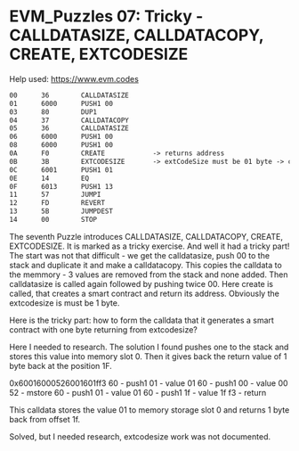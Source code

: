 # EVM_Puzzles 07: Tricky - CALLDATASIZE, CALLDATACOPY, CREATE, EXTCODESIZE

Help used: https://www.evm.codes

```apache
00      36        CALLDATASIZE
01      6000      PUSH1 00
03      80        DUP1
04      37        CALLDATACOPY
05      36        CALLDATASIZE
06      6000      PUSH1 00
08      6000      PUSH1 00
0A      F0        CREATE            -> returns address
0B      3B        EXTCODESIZE       -> extCodeSize must be 01 byte -> calldatasize must be one byte
0C      6001      PUSH1 01
0E      14        EQ
0F      6013      PUSH1 13
11      57        JUMPI
12      FD        REVERT
13      5B        JUMPDEST
14      00        STOP
```

The seventh Puzzle introduces CALLDATASIZE, CALLDATACOPY, CREATE, EXTCODESIZE. It is marked as a tricky exercise.
And well it had a tricky part! The start was not that difficult - we get the calldatasize, push 00 to the stack and duplicate it and make a calldatacopy. This copies the calldata to the memmory - 3 values are removed from the stack and none added. Then calldatasize is called again followed by pushing twice 00. Here create is called, that creates a smart contract and return its address. Obviously the extcodesize is must be 1 byte.

Here is the tricky part: how to form the calldata that it generates a smart contract with one byte returning from extcodesize?

Here I needed to research. The solution I found pushes one to the stack and stores this value into memory slot 0. Then it gives back the return value of 1 byte back at the position 1F.

0x60016000526001601ff3
60 - push1
01 - value 01
60 - push1
00 - value 00
52 - mstore
60 - push1
01 - value 01
60 - push1
1f - value 1f
f3 - return

This calldata stores the value 01 to memory storage slot 0 and returns 1 byte back from offset 1f.

Solved, but I needed research, extcodesize work was not documented.
